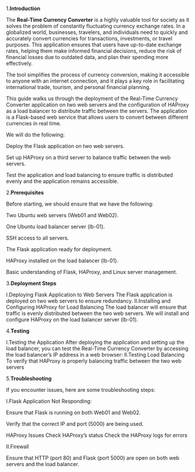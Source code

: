 1.**Introduction**

The **Real-Time Currency Converter** is a highly valuable tool for society as it solves the problem of constantly fluctuating currency exchange rates. In a globalized world, businesses, travelers, and individuals need to quickly and accurately convert currencies for transactions, investments, or travel purposes. This application ensures that users have up-to-date exchange rates, helping them make informed financial decisions, reduce the risk of financial losses due to outdated data, and plan their spending more effectively.

The tool simplifies the process of currency conversion, making it accessible to anyone with an internet connection, and it plays a key role in facilitating international trade, tourism, and personal financial planning.


This guide walks us through the deployment of the Real-Time Currency Converter application on two web servers and the configuration of HAProxy as a load balancer to distribute traffic between the servers. The application is a Flask-based web service that allows users to convert between different currencies in real time.

We will do the following:

Deploy the Flask application on two web servers.

Set up HAProxy on a third server to balance traffic between the web servers.

Test the application and load balancing to ensure traffic is distributed evenly and the application remains accessible.

2.**Prerequisites**

Before starting, we should ensure that we have the following:

Two Ubuntu web servers (Web01 and Web02).

One Ubuntu load balancer server (lb-01).

SSH access to all servers.

The Flask application ready for deployment.

HAProxy installed on the load balancer (lb-01).

Basic understanding of Flask, HAProxy, and Linux server management.

3.**Deployment Steps**

I.Deploying Flask Application to Web Servers
The Flask application is deployed on two web servers to ensure redundancy.
II.Installing and Configuring HAProxy for Load Balancing
The load balancer will ensure that traffic is evenly distributed between the two web servers. We will install and configure HAProxy on the load balancer server (lb-01).

4.**Testing**

I.Testing the Application
After deploying the application and setting up the load balancer, you can test the Real-Time Currency Converter by accessing the load balancer’s IP address in a web browser:
II.Testing Load Balancing
To verify that HAProxy is properly balancing traffic between the two web servers

5.**Troubleshooting**

If you encounter issues, here are some troubleshooting steps:

I.Flask Application Not Responding:

Ensure that Flask is running on both Web01 and Web02.

Verify that the correct IP and port (5000) are being used.

HAProxy Issues
Check HAProxy’s status
Check the HAProxy logs for errors

II.Firewall

Ensure that HTTP (port 80) and Flask (port 5000) are open on both web servers and the load balancer.

